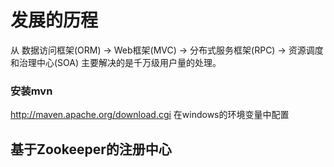 # 发展的历程
从 数据访问框架(ORM) -> Web框架(MVC) -> 分布式服务框架(RPC)  -> 资源调度和治理中心(SOA)
主要解决的是千万级用户量的处理。

### 安装mvn
http://maven.apache.org/download.cgi
在windows的环境变量中配置

## 基于Zookeeper的注册中心

